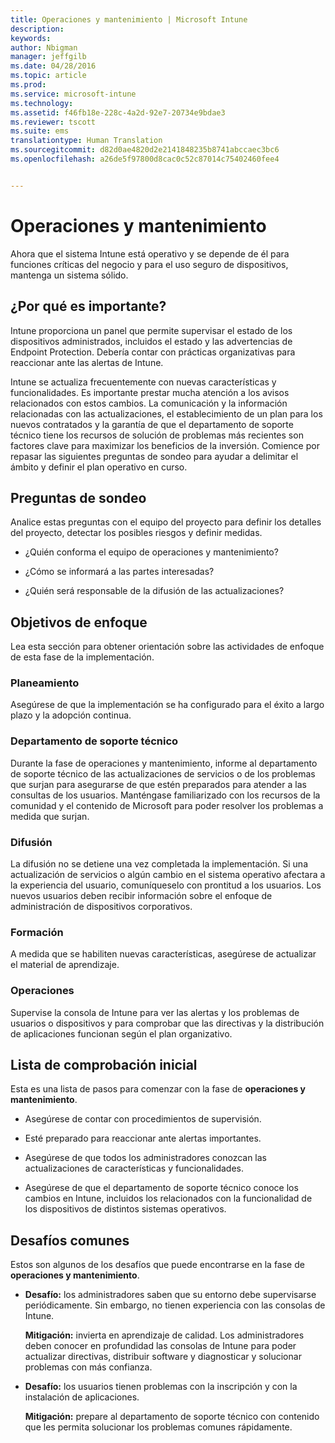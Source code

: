 ```yaml
---
title: Operaciones y mantenimiento | Microsoft Intune
description: 
keywords: 
author: Nbigman
manager: jeffgilb
ms.date: 04/28/2016
ms.topic: article
ms.prod: 
ms.service: microsoft-intune
ms.technology: 
ms.assetid: f46fb18e-228c-4a2d-92e7-20734e9bdae3
ms.reviewer: tscott
ms.suite: ems
translationtype: Human Translation
ms.sourcegitcommit: d82d0ae4820d2e2141848235b8741abccaec3bc6
ms.openlocfilehash: a26de5f97800d8cac0c52c87014c75402460fee4


---
```


# Operaciones y mantenimiento
Ahora que el sistema Intune está operativo y se depende de él para funciones críticas del negocio y para el uso seguro de dispositivos, mantenga un sistema sólido.

## ¿Por qué es importante?
Intune proporciona un panel que permite supervisar el estado de los dispositivos administrados, incluidos el estado y las advertencias de Endpoint Protection. Debería contar con prácticas organizativas para reaccionar ante las alertas de Intune.

Intune se actualiza frecuentemente con nuevas características y funcionalidades. Es importante prestar mucha atención a los avisos relacionados con estos cambios.
La comunicación y la información relacionadas con las actualizaciones, el establecimiento de un plan para los nuevos contratados y la garantía de que el departamento de soporte técnico tiene los recursos de solución de problemas más recientes son factores clave para maximizar los beneficios de la inversión.
Comience por repasar las siguientes preguntas de sondeo para ayudar a delimitar el ámbito y definir el plan operativo en curso.

## Preguntas de sondeo
Analice estas preguntas con el equipo del proyecto para definir los detalles del proyecto, detectar los posibles riesgos y definir medidas.

-   ¿Quién conforma el equipo de operaciones y mantenimiento?

-   ¿Cómo se informará a las partes interesadas?

-   ¿Quién será responsable de la difusión de las actualizaciones?

## Objetivos de enfoque
Lea esta sección para obtener orientación sobre las actividades de enfoque de esta fase de la implementación.

### Planeamiento
Asegúrese de que la implementación se ha configurado para el éxito a largo plazo y la adopción continua.

### Departamento de soporte técnico
Durante la fase de operaciones y mantenimiento, informe al departamento de soporte técnico de las actualizaciones de servicios o de los problemas que surjan para asegurarse de que estén preparados para atender a las consultas de los usuarios. Manténgase familiarizado con los recursos de la comunidad y el contenido de Microsoft para poder resolver los problemas a medida que surjan.

### Difusión
La difusión no se detiene una vez completada la implementación. Si una actualización de servicios o algún cambio en el sistema operativo afectara a la experiencia del usuario, comuníqueselo con prontitud a los usuarios. Los nuevos usuarios deben recibir información sobre el enfoque de administración de dispositivos corporativos.

### Formación
A medida que se habiliten nuevas características, asegúrese de actualizar el material de aprendizaje.

### Operaciones
Supervise la consola de Intune para ver las alertas y los problemas de usuarios o dispositivos y para comprobar que las directivas y la distribución de aplicaciones funcionan según el plan organizativo.

## Lista de comprobación inicial
Esta es una lista de pasos para comenzar con la fase de **operaciones y mantenimiento**.

-   Asegúrese de contar con procedimientos de supervisión.

-   Esté preparado para reaccionar ante alertas importantes.

-   Asegúrese de que todos los administradores conozcan las actualizaciones de características y funcionalidades.

-   Asegúrese de que el departamento de soporte técnico conoce los cambios en Intune, incluidos los relacionados con la funcionalidad de los dispositivos de distintos sistemas operativos.

## Desafíos comunes
Estos son algunos de los desafíos que puede encontrarse en la fase de **operaciones y mantenimiento**.

-   **Desafío:** los administradores saben que su entorno debe supervisarse periódicamente. Sin embargo, no tienen experiencia con las consolas de Intune.

    **Mitigación:** invierta en aprendizaje de calidad. Los administradores deben conocer en profundidad las consolas de Intune para poder actualizar directivas, distribuir software y diagnosticar y solucionar problemas con más confianza.

-   **Desafío:** los usuarios tienen problemas con la inscripción y con la instalación de aplicaciones.

    **Mitigación:** prepare al departamento de soporte técnico con contenido que les permita solucionar los problemas comunes rápidamente.



<!--HONumber=Jun16_HO4-->


